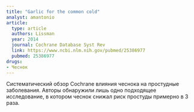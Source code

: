 ```yaml
---
title: "Garlic for the common cold"
analyst: amantonio
article:
  type: article
  authors: Lissman
  year: 2014
  journal: Cochrane Database Syst Rev
  link: https://www.ncbi.nlm.nih.gov/pubmed/25386977
  pubmed: 25386977
drugs:
- Чеснок
---
```


Систематический обзор Cochrane влияния чеснока на простудные заболевания. Авторы обнаружили лишь одно подходящее исследование, в котором чеснок снижал риск простуды примерно в 3 раза.
